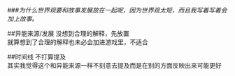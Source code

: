 ###*为什么世界观要和故事发展放在一起呢，因为世界观太短，而且我写着写着会加上故事。*  


##异能来源/发展
没想到合理的解释，先放置  
就算想到了合理的解释也未必会加进游戏里，不适合

##时间线
不打算提及  
其实我觉得这个和异能来源一样不刻意去提及而是在别的方面反映出来可能更好
